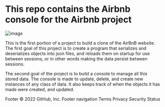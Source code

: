 # This repo contains the Airbnb console for the Airbnb project


![image](https://user-images.githubusercontent.com/101404202/188332038-4fc82e30-c6bb-45fd-9e3f-9d54e0ed96df.png)



This is the first portion of a project to build a clone of the AirBnB website. The first goal of this project is to create a program that serializes and deserializes objects into json files, and reloads them on startup for use between sessions, or in other words making the data persist between sessions.

The second goal of the project is to build a console to manage all this stored data. The console is made to update, delete, and create new instances of any class of data. It also keeps track of when the objects it has made were created, and updated.


Footer
© 2022 GitHub, Inc.
Footer navigation
Terms
Privacy
Security
Status
